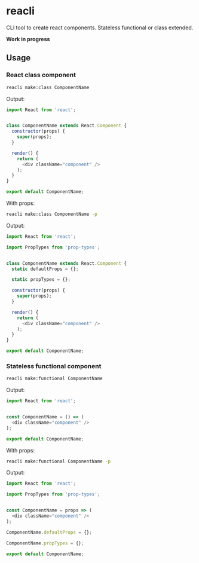 # reacli

CLI tool to create react components. Stateless functional or class extended.

__Work in progress__

## Usage

### React class component

```bash
reacli make:class ComponentName
```

Output:

```javascript
import React from 'react';


class ComponentName extends React.Component {
  constructor(props) {
    super(props);
  }

  render() {
    return (
      <div className="component" />
    );
  }
}

export default ComponentName;
```

With props:

```bash
reacli make:class ComponentName -p
```

Output:

```javascript
import React from 'react';

import PropTypes from 'prop-types';


class ComponentName extends React.Component {
  static defaultProps = {};

  static propTypes = {};

  constructor(props) {
    super(props);
  }

  render() {
    return (
      <div className="component" />
    );
  }
}

export default ComponentName;
```

### Stateless functional component

```bash
reacli make:functional ComponentName
```

Output:

```javascript
import React from 'react';


const ComponentName = () => (
  <div className="component" />
);

export default ComponentName;
```

With props:

```bash
reacli make:functional ComponentName -p
```

Output:

```javascript
import React from 'react';

import PropTypes from 'prop-types';


const ComponentName = props => (
  <div className="component" />
);

ComponentName.defaultProps = {};

ComponentName.propTypes = {};

export default ComponentName;
```
